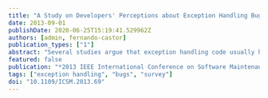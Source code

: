 ```yaml
---
title: "A Study on Developers' Perceptions about Exception Handling Bugs"
date: 2013-09-01
publishDate: 2020-06-25T15:19:41.529962Z
authors: [admin, fernando-castor]
publication_types: ["1"]
abstract: "Several studies argue that exception handling code usually has poor quality and that it is commonly neglected by developers. Moreover, it is said to be the least understood, documented, and tested part of the implementation of a system. However, there are very few studies that attempt to understand developers' perceptions about exception handling, in general, and exception handling bugs, in particular. In this paper, we present the results of a survey conducted with 154 developers that aims to fill in this gap. According to the respondents of the survey, exception handling code is in fact documented and tested infrequently. Also, many of the respondents have had to fix exception handling bugs, in particular those caused by empty catch blocks or exceptions caught unintentionally. The respondents believe that exception handling bugs are more easily fixed than other kinds of bugs. Also, we found out a significant difference in the opinion of the respondents pertaining to the quality of the exception handling code: more experienced developers tend to believe that it is worse. We present a comprehensive classification of exception handling bugs based on the study results."
featured: false
publication: "*2013 IEEE International Conference on Software Maintenance*"
tags: ["exception handling", "bugs", "survey"]
doi: "10.1109/ICSM.2013.69"
---
```

